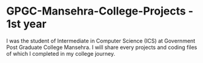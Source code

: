# GPGC-Mansehra-College-Projects - 1st year
I was the student of Intermediate in Computer Science (ICS) at Government Post Graduate College Mansehra. I will share every projects and coding files of which I completed in my college journey.